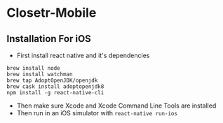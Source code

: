 # Closetr-Mobile

## Installation For iOS

- First install react native and it's dependencies
```
brew install node
brew install watchman
brew tap AdoptOpenJDK/openjdk
brew cask install adoptopenjdk8
npm install -g react-native-cli
```
- Then make sure Xcode and Xcode Command Line Tools are installed
- Then run in an iOS simulator with `react-native run-ios`
